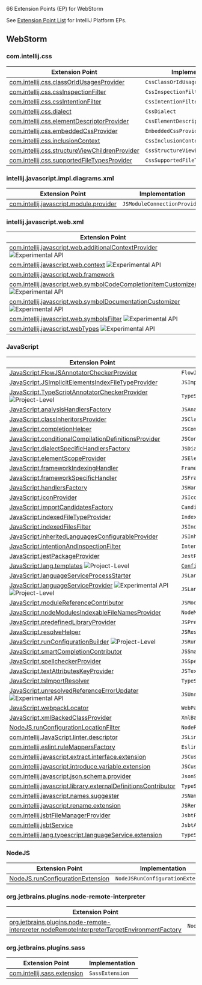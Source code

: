 [//]: # (title: WebStorm Extension Point List)

<!-- Copyright 2000-2021 JetBrains s.r.o. and other contributors. Use of this source code is governed by the Apache 2.0 license that can be found in the LICENSE file. -->

66 Extension Points (EP) for WebStorm

See [Extension Point List](extension_point_list.md) for IntelliJ Platform EPs.

<include src="extension_point_list.md" include-id="ep_list_legend"></include>

## WebStorm

### com.intellij.css

| Extension Point | Implementation |
|-----------------|----------------|
| [com.intellij.css.classOrIdUsagesProvider](https://jb.gg/ipe?extensions=com.intellij.css.classOrIdUsagesProvider) | `CssClassOrIdUsagesProvider` | 
| [com.intellij.css.cssInspectionFilter](https://jb.gg/ipe?extensions=com.intellij.css.cssInspectionFilter) | `CssInspectionFilter` | 
| [com.intellij.css.cssIntentionFilter](https://jb.gg/ipe?extensions=com.intellij.css.cssIntentionFilter) | `CssIntentionFilter` | 
| [com.intellij.css.dialect](https://jb.gg/ipe?extensions=com.intellij.css.dialect) | `CssDialect` | 
| [com.intellij.css.elementDescriptorProvider](https://jb.gg/ipe?extensions=com.intellij.css.elementDescriptorProvider) | `CssElementDescriptorProvider` | 
| [com.intellij.css.embeddedCssProvider](https://jb.gg/ipe?extensions=com.intellij.css.embeddedCssProvider) | `EmbeddedCssProvider` | 
| [com.intellij.css.inclusionContext](https://jb.gg/ipe?extensions=com.intellij.css.inclusionContext) | `CssInclusionContext` | 
| [com.intellij.css.structureViewChildrenProvider](https://jb.gg/ipe?extensions=com.intellij.css.structureViewChildrenProvider) | `CssStructureViewElementsProvider` | 
| [com.intellij.css.supportedFileTypesProvider](https://jb.gg/ipe?extensions=com.intellij.css.supportedFileTypesProvider) | `CssSupportedFileTypesProvider` | 

### intellij.javascript.impl.diagrams.xml

| Extension Point | Implementation |
|-----------------|----------------|
| [com.intellij.javascript.module.provider](https://jb.gg/ipe?extensions=com.intellij.javascript.module.provider) | `JSModuleConnectionProvider` | 

### intellij.javascript.web.xml

| Extension Point | Implementation |
|-----------------|----------------|
| [com.intellij.javascript.web.additionalContextProvider](https://jb.gg/ipe?extensions=com.intellij.javascript.web.additionalContextProvider) ![Experimental API][experimental] | `WebSymbolsAdditionalContextProvider` | 
| [com.intellij.javascript.web.context](https://jb.gg/ipe?extensions=com.intellij.javascript.web.context) ![Experimental API][experimental] | `WebFrameworkContext` | 
| [com.intellij.javascript.web.framework](https://jb.gg/ipe?extensions=com.intellij.javascript.web.framework) | `WebFramework` | 
| [com.intellij.javascript.web.symbolCodeCompletionItemCustomizer](https://jb.gg/ipe?extensions=com.intellij.javascript.web.symbolCodeCompletionItemCustomizer) ![Experimental API][experimental] | `WebSymbolCodeCompletionItemCustomizer` | 
| [com.intellij.javascript.web.symbolDocumentationCustomizer](https://jb.gg/ipe?extensions=com.intellij.javascript.web.symbolDocumentationCustomizer) ![Experimental API][experimental] | `WebSymbolDocumentationCustomizer` | 
| [com.intellij.javascript.web.symbolsFilter](https://jb.gg/ipe?extensions=com.intellij.javascript.web.symbolsFilter) ![Experimental API][experimental] | `WebSymbolsFilter` | 
| [com.intellij.javascript.webTypes](https://jb.gg/ipe?extensions=com.intellij.javascript.webTypes) ![Experimental API][experimental] | `n/a` | 

### JavaScript

| Extension Point | Implementation |
|-----------------|----------------|
| [JavaScript.FlowJSAnnotatorCheckerProvider](https://jb.gg/ipe?extensions=JavaScript.FlowJSAnnotatorCheckerProvider) | `FlowJSAnnotatorCheckerProvider` | 
| [JavaScript.JSImplicitElementsIndexFileTypeProvider](https://jb.gg/ipe?extensions=JavaScript.JSImplicitElementsIndexFileTypeProvider) | `JSImplicitElementsIndexFileTypeProvider` | 
| [JavaScript.TypeScriptAnnotatorCheckerProvider](https://jb.gg/ipe?extensions=JavaScript.TypeScriptAnnotatorCheckerProvider) ![Project-Level][project-level] | `TypeScriptAnnotatorCheckerProvider` | 
| [JavaScript.analysisHandlersFactory](https://jb.gg/ipe?extensions=JavaScript.analysisHandlersFactory) | `JSAnalysisHandlersFactory` | 
| [JavaScript.classInheritorsProvider](https://jb.gg/ipe?extensions=JavaScript.classInheritorsProvider) | `JSClassInheritorsProvider` | 
| [JavaScript.completionHelper](https://jb.gg/ipe?extensions=JavaScript.completionHelper) | `JSCompletionHelper` | 
| [JavaScript.conditionalCompilationDefinitionsProvider](https://jb.gg/ipe?extensions=JavaScript.conditionalCompilationDefinitionsProvider) | `JSConditionalCompilationDefinitionsProvider` | 
| [JavaScript.dialectSpecificHandlersFactory](https://jb.gg/ipe?extensions=JavaScript.dialectSpecificHandlersFactory) | `JSDialectSpecificHandlersFactory` | 
| [JavaScript.elementScopeProvider](https://jb.gg/ipe?extensions=JavaScript.elementScopeProvider) | `JSElementResolveScopeProvider` | 
| [JavaScript.frameworkIndexingHandler](https://jb.gg/ipe?extensions=JavaScript.frameworkIndexingHandler) | `FrameworkIndexingHandler` | 
| [JavaScript.frameworkSpecificHandler](https://jb.gg/ipe?extensions=JavaScript.frameworkSpecificHandler) | `JSFrameworkSpecificHandler` | 
| [JavaScript.handlersFactory](https://jb.gg/ipe?extensions=JavaScript.handlersFactory) | `JSHandlersFactory` | 
| [JavaScript.iconProvider](https://jb.gg/ipe?extensions=JavaScript.iconProvider) | `JSIconProvider` | 
| [JavaScript.importCandidatesFactory](https://jb.gg/ipe?extensions=JavaScript.importCandidatesFactory) | `CandidatesFactory` | 
| [JavaScript.indexedFileTypeProvider](https://jb.gg/ipe?extensions=JavaScript.indexedFileTypeProvider) | `IndexedFileTypeProvider` | 
| [JavaScript.indexedFilesFilter](https://jb.gg/ipe?extensions=JavaScript.indexedFilesFilter) | `JSIndexedFilesFilterProvider` | 
| [JavaScript.inheritedLanguagesConfigurableProvider](https://jb.gg/ipe?extensions=JavaScript.inheritedLanguagesConfigurableProvider) | `JSInheritedLanguagesConfigurableProvider` | 
| [JavaScript.intentionAndInspectionFilter](https://jb.gg/ipe?extensions=JavaScript.intentionAndInspectionFilter) | `IntentionAndInspectionFilter` | 
| [JavaScript.jestPackageProvider](https://jb.gg/ipe?extensions=JavaScript.jestPackageProvider) | `JestPackageProvider` | 
| [JavaScript.lang.templates](https://jb.gg/ipe?extensions=JavaScript.lang.templates) ![Project-Level][project-level] | [`Configurable`](upsource:///platform/platform-api/src/com/intellij/openapi/options/Configurable.java) | 
| [JavaScript.languageServiceProcessStarter](https://jb.gg/ipe?extensions=JavaScript.languageServiceProcessStarter) | `JSLanguageServiceProcessStarter` | 
| [JavaScript.languageServiceProvider](https://jb.gg/ipe?extensions=JavaScript.languageServiceProvider) ![Experimental API][experimental] ![Project-Level][project-level] | `JSLanguageServiceProvider` | 
| [JavaScript.moduleReferenceContributor](https://jb.gg/ipe?extensions=JavaScript.moduleReferenceContributor) | `JSModuleReferenceContributor` | 
| [JavaScript.nodeModulesIndexableFileNamesProvider](https://jb.gg/ipe?extensions=JavaScript.nodeModulesIndexableFileNamesProvider) | `NodeModulesIndexableFileNamesProvider` | 
| [JavaScript.predefinedLibraryProvider](https://jb.gg/ipe?extensions=JavaScript.predefinedLibraryProvider) | `JSPredefinedLibraryProvider` | 
| [JavaScript.resolveHelper](https://jb.gg/ipe?extensions=JavaScript.resolveHelper) | `JSResolveHelper` | 
| [JavaScript.runConfigurationBuilder](https://jb.gg/ipe?extensions=JavaScript.runConfigurationBuilder) ![Project-Level][project-level] | `JSRunConfigurationBuilder` | 
| [JavaScript.smartCompletionContributor](https://jb.gg/ipe?extensions=JavaScript.smartCompletionContributor) | `JSSmartCompletionContributor` | 
| [JavaScript.spellcheckerProvider](https://jb.gg/ipe?extensions=JavaScript.spellcheckerProvider) | `JSSpellcheckerProvider` | 
| [JavaScript.textAttributesKeyProvider](https://jb.gg/ipe?extensions=JavaScript.textAttributesKeyProvider) | `JSTextAttributeKeysProvider` | 
| [JavaScript.tsImportResolver](https://jb.gg/ipe?extensions=JavaScript.tsImportResolver) | `TypeScriptImportsResolverProvider` | 
| [JavaScript.unresolvedReferenceErrorUpdater](https://jb.gg/ipe?extensions=JavaScript.unresolvedReferenceErrorUpdater) ![Experimental API][experimental] | `JSUnresolvedReferenceErrorUpdater` | 
| [JavaScript.webpackLocator](https://jb.gg/ipe?extensions=JavaScript.webpackLocator) | `WebPackConfigLocator` | 
| [JavaScript.xmlBackedClassProvider](https://jb.gg/ipe?extensions=JavaScript.xmlBackedClassProvider) | `XmlBackedJSClassProvider` | 
| [NodeJS.runConfigurationLocationFilter](https://jb.gg/ipe?extensions=NodeJS.runConfigurationLocationFilter) | `NodeRunConfigurationLocationFilter` | 
| [com.intellij.JavaScript.linter.descriptor](https://jb.gg/ipe?extensions=com.intellij.JavaScript.linter.descriptor) | `JSLinterDescriptor` | 
| [com.intellij.eslint.ruleMappersFactory](https://jb.gg/ipe?extensions=com.intellij.eslint.ruleMappersFactory) | `EslintRuleMappersFactory` | 
| [com.intellij.javascript.extract.interface.extension](https://jb.gg/ipe?extensions=com.intellij.javascript.extract.interface.extension) | `JSCustomExtractInterfaceHandler` | 
| [com.intellij.javascript.introduce.variable.extension](https://jb.gg/ipe?extensions=com.intellij.javascript.introduce.variable.extension) | `JSCustomIntroduceVariableHandler` | 
| [com.intellij.javascript.json.schema.provider](https://jb.gg/ipe?extensions=com.intellij.javascript.json.schema.provider) | `JsonSchemaInJavaScriptProvider` | 
| [com.intellij.javascript.library.externalDefinitionsContributor](https://jb.gg/ipe?extensions=com.intellij.javascript.library.externalDefinitionsContributor) | `TypeScriptExternalDefinitionsContributor` | 
| [com.intellij.javascript.names.suggester](https://jb.gg/ipe?extensions=com.intellij.javascript.names.suggester) | `JSNamesSuggester` | 
| [com.intellij.javascript.rename.extension](https://jb.gg/ipe?extensions=com.intellij.javascript.rename.extension) | `JSRenameExtension` | 
| [com.intellij.jsbtFileManagerProvider](https://jb.gg/ipe?extensions=com.intellij.jsbtFileManagerProvider) | `JsbtFileManagerProvider` | 
| [com.intellij.jsbtService](https://jb.gg/ipe?extensions=com.intellij.jsbtService) | `JsbtApplicationService` | 
| [com.intellij.lang.typescript.languageService.extension](https://jb.gg/ipe?extensions=com.intellij.lang.typescript.languageService.extension) | `TypeScriptServiceExtension` | 
           
### NodeJS

| Extension Point | Implementation |
|-----------------|----------------|
| [NodeJS.runConfigurationExtension](https://jb.gg/ipe?extensions=NodeJS.runConfigurationExtension) | `NodeJSRunConfigurationExtension` | 

### org.jetbrains.plugins.node-remote-interpreter

| Extension Point | Implementation |
|-----------------|----------------|
| [org.jetbrains.plugins.node-remote-interpreter.nodeRemoteInterpreterTargetEnvironmentFactory](https://jb.gg/ipe?extensions=org.jetbrains.plugins.node-remote-interpreter.nodeRemoteInterpreterTargetEnvironmentFactory) | `NodeRemoteInterpreterTargetEnvironmentFactory` | 

### org.jetbrains.plugins.sass

| Extension Point | Implementation |
|-----------------|----------------|
| [com.intellij.sass.extension](https://jb.gg/ipe?extensions=com.intellij.sass.extension) | `SassExtension` | 
       
[experimental]: https://img.shields.io/badge/-Experimental_API-red?style=flat-square
[internal]: https://img.shields.io/badge/-Internal_API-red?style=flat-square
[project-level]: https://img.shields.io/badge/-Project--Level-yellow?style=flat-square
[non-dynamic]: https://img.shields.io/badge/-Non--Dynamic-orange?style=flat-square
